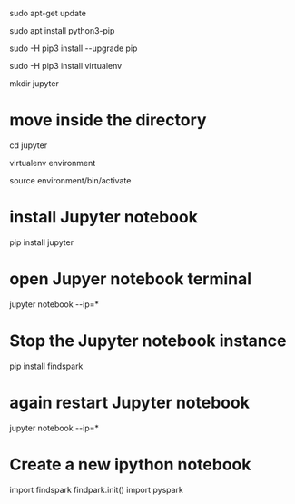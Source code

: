 sudo apt-get update 

sudo apt install python3-pip

sudo -H pip3 install --upgrade pip 

sudo -H pip3 install virtualenv 

mkdir jupyter 

# move inside the directory 

cd jupyter 

virtualenv environment 

source environment/bin/activate 

# install Jupyter notebook 

pip install jupyter 

# open Jupyer notebook terminal 

jupyter notebook --ip=*

# Stop the Jupyter notebook instance 

pip install findspark 

# again restart Jupyter notebook 


jupyter notebook --ip=*

# Create a new ipython notebook 

import findspark
findpark.init()
import pyspark 



